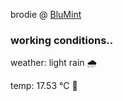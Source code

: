 brodie @ [BluMint](https://www.linkedin.com/company/blumint-io/)

<!--weather_start-->
### working conditions..

weather: light rain 🌧️

temp: 17.53 °C 👕

<!--weather_end-->
